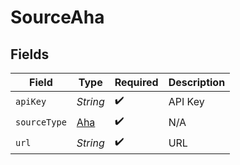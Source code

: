# SourceAha


## Fields

| Field                             | Type                              | Required                          | Description                       |
| --------------------------------- | --------------------------------- | --------------------------------- | --------------------------------- |
| `apiKey`                          | *String*                          | :heavy_check_mark:                | API Key                           |
| `sourceType`                      | [Aha](../../models/shared/Aha.md) | :heavy_check_mark:                | N/A                               |
| `url`                             | *String*                          | :heavy_check_mark:                | URL                               |